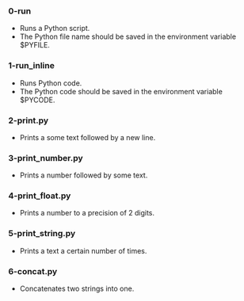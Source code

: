 ### 0-run
- Runs a Python script.
- The Python file name should be saved in the environment variable $PYFILE.
### 1-run_inline
- Runs Python code.
- The Python code should be saved in the environment variable $PYCODE.
### 2-print.py
- Prints a some text followed by a new line.
### 3-print_number.py
- Prints a number followed by some text.
### 4-print_float.py
- Prints a number to a precision of 2 digits.
### 5-print_string.py
- Prints a text a certain number of times.
### 6-concat.py
- Concatenates two strings into one.
